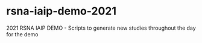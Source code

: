 # rsna-iaip-demo-2021
2021 RSNA IAIP DEMO - Scripts to generate new studies throughout the day for the demo
